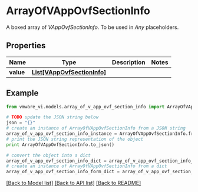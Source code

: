 # ArrayOfVAppOvfSectionInfo

A boxed array of *VAppOvfSectionInfo*. To be used in *Any* placeholders. 

## Properties
Name | Type | Description | Notes
------------ | ------------- | ------------- | -------------
**value** | [**List[VAppOvfSectionInfo]**](VAppOvfSectionInfo.md) |  | 

## Example

```python
from vmware_vi.models.array_of_v_app_ovf_section_info import ArrayOfVAppOvfSectionInfo

# TODO update the JSON string below
json = "{}"
# create an instance of ArrayOfVAppOvfSectionInfo from a JSON string
array_of_v_app_ovf_section_info_instance = ArrayOfVAppOvfSectionInfo.from_json(json)
# print the JSON string representation of the object
print ArrayOfVAppOvfSectionInfo.to_json()

# convert the object into a dict
array_of_v_app_ovf_section_info_dict = array_of_v_app_ovf_section_info_instance.to_dict()
# create an instance of ArrayOfVAppOvfSectionInfo from a dict
array_of_v_app_ovf_section_info_form_dict = array_of_v_app_ovf_section_info.from_dict(array_of_v_app_ovf_section_info_dict)
```
[[Back to Model list]](../README.md#documentation-for-models) [[Back to API list]](../README.md#documentation-for-api-endpoints) [[Back to README]](../README.md)


